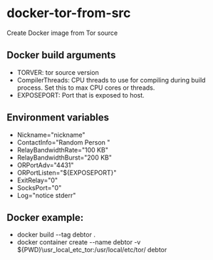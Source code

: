 # docker-tor-from-src
Create Docker image from Tor source

## Docker build arguments
* TORVER: tor source version
* CompilerThreads: CPU threads to use for compiling during build process. Set this to max CPU cores or threads.
* EXPOSEPORT: Port that is exposed to host.

## Environment variables
* Nickname="nickname"
* ContactInfo="Random Person <nobody AT example dot com>"
* RelayBandwidthRate="100 KB"
* RelayBandwidthBurst="200 KB"
* ORPortAdv="4431"
* ORPortListen="${EXPOSEPORT}"
* ExitRelay="0"
* SocksPort="0"
* Log="notice stderr"

## Docker example:
* docker build --tag debtor .
* docker container create --name debtor -v ${PWD}\usr_local_etc_tor\:/usr/local/etc/tor/ debtor
